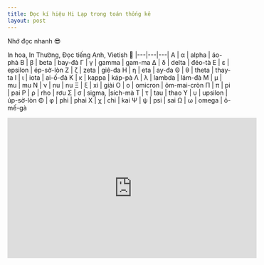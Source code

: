 ```yaml
---
title: Đọc kí hiệu Hi Lạp trong toán thống kê
layout: post
---
```


Nhớ đọc nhanh 😎

In hoa, In Thường, Đọc tiếng Anh, Vietish 🤪
|---|---|---|
Α | α | alpha   | áo-phà
Β | β | beta    | bay-đà
Γ | γ | gamma   | gam-ma
Δ | δ | delta   | đéo-tà
Ε | ε | epsilon | ép-sờ-lòn
Ζ | ζ | zeta    | giê-đa
Η | η | eta     | ay-đa
Θ | θ | theta   | thay-ta
Ι | ι | iota    | ai-ố-đà
Κ | κ | kappa   | káp-pà
Λ | λ | lambda  | lám-đà
Μ | μ | mu      | mu
Ν | ν | nu      | nu
Ξ | ξ | xi      | giài
Ο | ο | omicron | ôm-mai-cròn
Π | π | pi      | pai
Ρ | ρ | rho     | rơu
Σ | σ | sigma,  |sích-mà
Τ | τ | tau     | thao
Υ | υ | upsilon | úp-sờ-lòn
Φ | φ | phi     | phai
Χ | χ | chi     | kai
Ψ | ψ | psi     | sai
Ω | ω | omega   | ô-mế-gà

<iframe width="560" height="315" src="https://www.youtube.com/embed/PStgY5AcEIw" frameborder="0" allow="accelerometer; autoplay; encrypted-media; gyroscope; picture-in-picture" allowfullscreen></iframe>